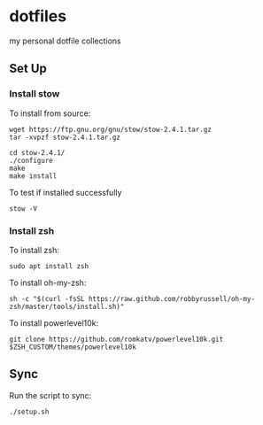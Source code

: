 # dotfiles

my personal dotfile collections

## Set Up

### Install stow

To install from source:

```{shell}
wget https://ftp.gnu.org/gnu/stow/stow-2.4.1.tar.gz
tar -xvpzf stow-2.4.1.tar.gz

cd stow-2.4.1/
./configure
make
make install
```

To test if installed successfully

```{shell}
stow -V
```

### Install zsh

To install zsh:

```{shell}
sudo apt install zsh
```

To install oh-my-zsh:

```{shell}
sh -c "$(curl -fsSL https://raw.github.com/robbyrussell/oh-my-zsh/master/tools/install.sh)"
```

To install powerlevel10k:

```{shell}
git clone https://github.com/romkatv/powerlevel10k.git $ZSH_CUSTOM/themes/powerlevel10k
```

## Sync

Run the script to sync:

```{shell}
./setup.sh
```
